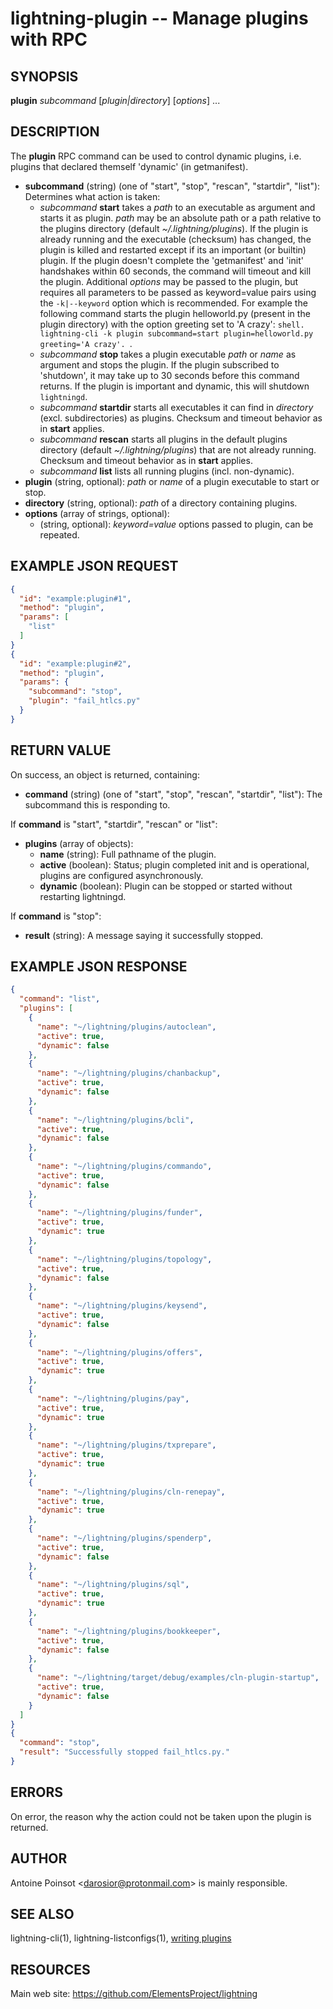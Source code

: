lightning-plugin -- Manage plugins with RPC
===========================================

SYNOPSIS
--------

**plugin** *subcommand* [*plugin|directory*] [*options*] ...

DESCRIPTION
-----------

The **plugin** RPC command can be used to control dynamic plugins, i.e. plugins that declared themself 'dynamic' (in getmanifest).

- **subcommand** (string) (one of "start", "stop", "rescan", "startdir", "list"): Determines what action is taken:
   - *subcommand* **start** takes a *path* to an executable as argument and starts it as plugin. *path* may be an absolute path or a path relative to the plugins directory (default *~/.lightning/plugins*). If the plugin is already running and the executable (checksum) has changed, the plugin is killed and restarted except if its an important (or builtin) plugin. If the plugin doesn't complete the 'getmanifest' and 'init' handshakes within 60 seconds, the command will timeout and kill the plugin. Additional *options* may be passed to the plugin, but requires all parameters to be passed as keyword=value pairs using the `-k|--keyword` option which is recommended. For example the following command starts the plugin helloworld.py (present in the plugin directory) with the option greeting set to 'A crazy':
   ``shell.
   lightning-cli -k plugin subcommand=start plugin=helloworld.py greeting='A crazy'.
   ``.
   - *subcommand* **stop** takes a plugin executable *path* or *name* as argument and stops the plugin. If the plugin subscribed to 'shutdown', it may take up to 30 seconds before this command returns. If the plugin is important and dynamic, this will shutdown `lightningd`.
   - *subcommand* **startdir** starts all executables it can find in *directory* (excl. subdirectories) as plugins. Checksum and timeout behavior as in **start** applies.
   - *subcommand* **rescan** starts all plugins in the default plugins directory (default *~/.lightning/plugins*) that are not already running. Checksum and timeout behavior as in **start** applies.
   - *subcommand* **list** lists all running plugins (incl. non-dynamic).
- **plugin** (string, optional): *path* or *name* of a plugin executable to start or stop.
- **directory** (string, optional): *path* of a directory containing plugins.
- **options** (array of strings, optional):
  - (string, optional): *keyword=value* options passed to plugin, can be repeated.

EXAMPLE JSON REQUEST
--------------------

```json
{
  "id": "example:plugin#1",
  "method": "plugin",
  "params": [
    "list"
  ]
}
{
  "id": "example:plugin#2",
  "method": "plugin",
  "params": {
    "subcommand": "stop",
    "plugin": "fail_htlcs.py"
  }
}
```

RETURN VALUE
------------

On success, an object is returned, containing:

- **command** (string) (one of "start", "stop", "rescan", "startdir", "list"): The subcommand this is responding to.

If **command** is "start", "startdir", "rescan" or "list":
  - **plugins** (array of objects):
    - **name** (string): Full pathname of the plugin.
    - **active** (boolean): Status; plugin completed init and is operational, plugins are configured asynchronously.
    - **dynamic** (boolean): Plugin can be stopped or started without restarting lightningd.

If **command** is "stop":
  - **result** (string): A message saying it successfully stopped.

EXAMPLE JSON RESPONSE
---------------------

```json
{
  "command": "list",
  "plugins": [
    {
      "name": "~/lightning/plugins/autoclean",
      "active": true,
      "dynamic": false
    },
    {
      "name": "~/lightning/plugins/chanbackup",
      "active": true,
      "dynamic": false
    },
    {
      "name": "~/lightning/plugins/bcli",
      "active": true,
      "dynamic": false
    },
    {
      "name": "~/lightning/plugins/commando",
      "active": true,
      "dynamic": false
    },
    {
      "name": "~/lightning/plugins/funder",
      "active": true,
      "dynamic": true
    },
    {
      "name": "~/lightning/plugins/topology",
      "active": true,
      "dynamic": false
    },
    {
      "name": "~/lightning/plugins/keysend",
      "active": true,
      "dynamic": false
    },
    {
      "name": "~/lightning/plugins/offers",
      "active": true,
      "dynamic": true
    },
    {
      "name": "~/lightning/plugins/pay",
      "active": true,
      "dynamic": true
    },
    {
      "name": "~/lightning/plugins/txprepare",
      "active": true,
      "dynamic": true
    },
    {
      "name": "~/lightning/plugins/cln-renepay",
      "active": true,
      "dynamic": true
    },
    {
      "name": "~/lightning/plugins/spenderp",
      "active": true,
      "dynamic": false
    },
    {
      "name": "~/lightning/plugins/sql",
      "active": true,
      "dynamic": true
    },
    {
      "name": "~/lightning/plugins/bookkeeper",
      "active": true,
      "dynamic": false
    },
    {
      "name": "~/lightning/target/debug/examples/cln-plugin-startup",
      "active": true,
      "dynamic": false
    }
  ]
}
{
  "command": "stop",
  "result": "Successfully stopped fail_htlcs.py."
}
```

ERRORS
------

On error, the reason why the action could not be taken upon the plugin is returned.

AUTHOR
------

Antoine Poinsot <<darosior@protonmail.com>> is mainly responsible.

SEE ALSO
--------

lightning-cli(1), lightning-listconfigs(1), [writing plugins][writing plugins]

RESOURCES
---------

Main web site: <https://github.com/ElementsProject/lightning>

[writing plugins]: PLUGINS.md

